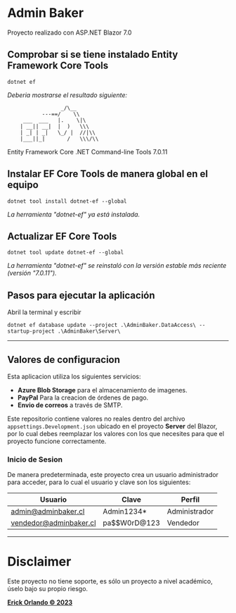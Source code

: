 # Admin Baker #

Proyecto realizado con ASP.NET Blazor 7.0


## Comprobar si se tiene instalado Entity Framework Core Tools

`dotnet ef`

_Deberia mostrarse el resultado siguiente:_

                     _/\__
               ---==/    \\
         ___  ___   |.    \|\
        | __|| __|  |  )   \\\
        | _| | _|   \_/ |  //|\\
        |___||_|       /   \\\/\\

Entity Framework Core .NET Command-line Tools 7.0.11

## Instalar EF Core Tools de manera global en el equipo

`dotnet tool install dotnet-ef --global`

_La herramienta "dotnet-ef" ya está instalada._

## Actualizar EF Core Tools

`dotnet tool update dotnet-ef --global`

_La herramienta "dotnet-ef" se reinstaló con la versión estable más reciente (versión "7.0.11")._

## Pasos para ejecutar la aplicación

Abril la terminal y escribir

`dotnet ef database update --project .\AdminBaker.DataAccess\ --startup-project .\AdminBaker\Server\`

---------

## Valores de configuracion

Esta aplicacion utiliza los siguientes servicios:

- **Azure Blob Storage** para el almacenamiento de imagenes.
- **PayPal** Para la creacion de órdenes  de pago.
- **Envio de correos** a través de SMTP.

Este repositorio contiene valores no reales dentro del archivo `appsettings.Development.json` ubicado en el proyecto __Server__ del Blazor, por lo cual debes reemplazar los valores con los que necesites para que el proyecto funcione correctamente.

### Inicio de Sesion

De manera predeterminada, este proyecto crea un usuario administrador para acceder, para lo cual el usuario y clave son los siguientes:

| Usuario                | Clave        | Perfil        |
|------------------------|--------------|---------------|
| admin@adminbaker.cl    | Admin1234*   | Administrador |
| vendedor@adminbaker.cl | pa$$W0rD@123 | Vendedor      |

-----

# Disclaimer

Este proyecto no tiene soporte, es sólo un proyecto a nivel académico, úselo bajo su propio riesgo.

**[Erick Orlando © 2023](https://github.com/erickorlando)**